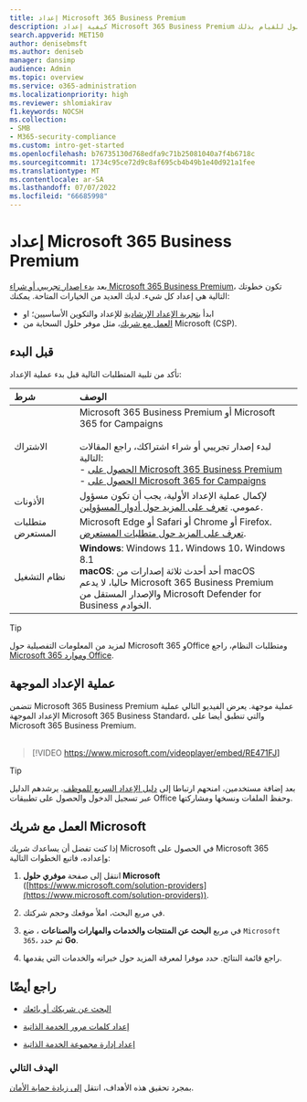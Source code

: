 ```yaml
---
title: إعداد Microsoft 365 Business Premium
description: كيفية إعداد Microsoft 365 Business Premium أو العمل مع موفر حلول للقيام بذلك.
search.appverid: MET150
author: denisebmsft
ms.author: deniseb
manager: dansimp
audience: Admin
ms.topic: overview
ms.service: o365-administration
ms.localizationpriority: high
ms.reviewer: shlomiakirav
f1.keywords: NOCSH
ms.collection:
- SMB
- M365-security-compliance
ms.custom: intro-get-started
ms.openlocfilehash: b76735130d768edfa9c71b25081040a7f4b6718c
ms.sourcegitcommit: 1734c95ce72d9c8af695cb4b49b1e40d921a1fee
ms.translationtype: MT
ms.contentlocale: ar-SA
ms.lasthandoff: 07/07/2022
ms.locfileid: "66685998"
---
```

# <a name="set-up-microsoft-365-business-premium"></a>إعداد Microsoft 365 Business Premium

بعد [بدء إصدار تجريبي أو شراء Microsoft 365 Business Premium](get-microsoft-365-business-premium.md)، تكون خطوتك التالية هي إعداد كل شيء. لديك العديد من الخيارات المتاحة. يمكنك:

- ابدأ [بتجربة الإعداد الإرشادية](m365bp-setup.md#guided-setup-process) للإعداد والتكوين الأساسيين؛ او
- [العمل مع شريك](m365bp-setup.md#work-with-a-microsoft-partner)، مثل موفر حلول السحابة من Microsoft (CSP).

## <a name="before-you-begin"></a>قبل البدء

تأكد من تلبية المتطلبات التالية قبل بدء عملية الإعداد:

| شرط | الوصف |
|:---|:---|
| الاشتراك | Microsoft 365 Business Premium أو Microsoft 365 for Campaigns <br/><br/> لبدء إصدار تجريبي أو شراء اشتراكك، راجع المقالات التالية: <br/>- [الحصول على Microsoft 365 Business Premium](get-microsoft-365-business-premium.md)<br/>- [الحصول على Microsoft 365 for Campaigns](get-microsoft-365-campaigns.md) |
| الأذونات  | لإكمال عملية الإعداد الأولية، يجب أن تكون مسؤول عمومي. [تعرف على المزيد حول أدوار المسؤولين](../admin/add-users/about-admin-roles.md). |
| متطلبات المستعرض | Microsoft Edge أو Safari أو Chrome أو Firefox. [تعرف على المزيد حول متطلبات المستعرض](https://www.microsoft.com/microsoft-365/microsoft-365-and-office-resources#coreui-heading-uyetipy).  |
| نظام التشغيل | **Windows**: Windows 11، Windows 10، Windows 8.1<br/>**macOS**: أحد أحدث ثلاثة إصدارات من macOS <br/>حاليا، لا يدعم Microsoft 365 Business Premium والإصدار المستقل من Microsoft Defender for Business الخوادم.  |

> [!TIP]
> لمزيد من المعلومات التفصيلية حول Microsoft 365 وOffice ومتطلبات النظام، راجع [Microsoft 365 وموارد Office](https://www.microsoft.com/microsoft-365/microsoft-365-and-office-resources).

## <a name="guided-setup-process"></a>عملية الإعداد الموجهة

تتضمن Microsoft 365 Business Premium عملية موجهة. يعرض الفيديو التالي عملية الإعداد الموجهة Microsoft 365 Business Standard، والتي تنطبق أيضا على Microsoft 365 Business Premium.<br/><br/>

> [!VIDEO https://www.microsoft.com/videoplayer/embed/RE471FJ]

> [!TIP]
> بعد إضافة مستخدمين، امنحهم ارتباطا إلى [دليل الإعداد السريع للموظف](../admin/setup/employee-quick-setup.md). يرشدهم الدليل عبر تسجيل الدخول والحصول على تطبيقات Office وحفظ الملفات ونسخها ومشاركتها.

## <a name="work-with-a-microsoft-partner"></a>العمل مع شريك Microsoft

إذا كنت تفضل أن يساعدك شريك Microsoft في الحصول على Microsoft 365 وإعداده، فاتبع الخطوات التالية:

1. انتقل إلى صفحة **موفري حلول Microsoft** ([https://www.microsoft.com/solution-providers](https://www.microsoft.com/solution-providers)).

2. في مربع البحث، املأ موقعك وحجم شركتك.

3. في مربع **البحث عن المنتجات والخدمات والمهارات والصناعات** ، ضع `Microsoft 365`، ثم حدد **Go**.

4. راجع قائمة النتائج. حدد موفرا لمعرفة المزيد حول خبراته والخدمات التي يقدمها.

## <a name="see-also"></a>راجع أيضًا

- [البحث عن شريكك أو بائعك](../admin/manage/find-your-partner-or-reseller.md)

- [إعداد كلمات مرور الخدمة الذاتية](../admin/add-users/let-users-reset-passwords.md)

- [إعداد إدارة مجموعة الخدمة الذاتية](/azure/active-directory/enterprise-users/groups-self-service-management)

### <a name="next-objective"></a>الهدف التالي

بمجرد تحقيق هذه الأهداف، انتقل [إلى زيادة حماية الأمان](m365bp-security-overview.md).
